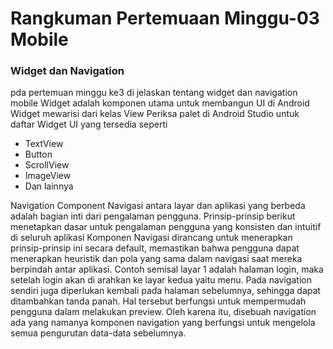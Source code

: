 <h1>Rangkuman Pertemuaan Minggu-03 Mobile </h1>
  <h3>Widget dan Navigation</h3>
pda pertemuan minggu ke3 di jelaskan tentang widget dan navigation mobile Widget adalah komponen utama untuk membangun UI di Android
Widget mewarisi dari kelas 
View Periksa palet di Android Studio untuk daftar Widget UI yang tersedia seperti

- TextView
- Button
- ScrollView
- ImageView
- Dan lainnya

Navigation Component
Navigasi antara layar dan aplikasi yang berbeda adalah bagian inti dari pengalaman pengguna. Prinsip-prinsip berikut menetapkan dasar untuk pengalaman pengguna yang konsisten dan intuitif di seluruh aplikasi
Komponen Navigasi dirancang untuk menerapkan prinsip-prinsip ini secara default, memastikan bahwa pengguna dapat menerapkan heuristik dan pola yang sama dalam navigasi saat mereka berpindah antar aplikasi.
Contoh semisal layar 1 adalah halaman login, maka setelah login akan di arahkan ke layar kedua yaitu menu. Pada navigation sendiri juga diperlukan kembali pada halaman sebelumnya, sehingga dapat ditambahkan tanda panah. Hal tersebut berfungsi untuk mempermudah pengguna dalam melakukan preview. Oleh karena itu, disebuah navigation ada yang namanya komponen navigation yang berfungsi untuk mengelola semua pengurutan data-data sebelumnya.
